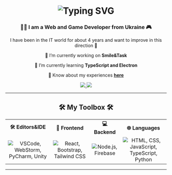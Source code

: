 <h1 align="center">
    <img src="https://readme-typing-svg.herokuapp.com/?font=Righteous&size=35&center=true&vCenter=true&width=500&height=70&duration=4000&color=8e44ad&lines=Hello+everyone!+👋;+I'm+Pavlo+Mytrovtsiy!;" alt="Typing SVG" />
</h1>

<h3 align="center">👨‍💻 I am a Web and Game Developer from Ukraine 🎮</h3>

<p align="center">
I have been in the IT world for about 4 years and want to improve in this direction 🚀
</p>


<div align="center">
 
 🔭 I’m currently working on **Smile&Task**
 
 🌱 I’m currently learning **TypeScript and Electron**

💬 Know about my experiences <a href="https://mytrovtsiy-site.web.app/timeline" target="_blank"><strong>here</strong></a>

 </div>
 
<div align="center"> 
  <a href="https://mail.google.com/mail/u/0/?fs=1&tf=cm&source=mailto&to=bumpermytrovtsiy%40gmail.com">
    <img src="https://img.shields.io/badge/Gmail-black?style=for-the-badge&logo=gmail&logoColor=white" />
  </a>
  <a href="https://mytrovtsiy-site.web.app/" target="_blank">
<img src="https://img.shields.io/badge/Site-blue?style=for-the-badge&logo=&logoColor=white" target="_blank" />

  </a>
</div>





<hr/>

<h2 align="center">🛠️ My Toolbox 🛠️</h2>

<div align="center">
  <table>
    <tr>
      <td align="center">
        <strong>🛠️ Editors&IDE</strong>
      </td>
      <td align="center">
        <strong>🎨 Frontend</strong>
      </td>
      <td align="center">
        <strong>💻 Backend</strong>
      </td>
      <td align="center">
        <strong>🌐 Languages</strong>
      </td>
    </tr>
    <tr>
      <td align="center">
        <img src="https://skillicons.dev/icons?i=vscode,webstorm,pycharm,unity" alt="VSCode, WebStorm, PyCharm, Unity" />
      </td>
      <td align="center">
        <img src="https://skillicons.dev/icons?i=react,bootstrap,tailwind" alt="React, Bootstrap, Tailwind CSS" />
      </td>
      <td align="center">
        <img src="https://skillicons.dev/icons?i=nodejs,firebase" alt="Node.js, Firebase" />
      </td>
      <td align="center">
        <img src="https://skillicons.dev/icons?i=html,css,javascript,typescript,python" alt="HTML, CSS, JavaScript, TypeScript, Python" />
      </td>
    </tr>
  </table>
</div>

<hr/>
